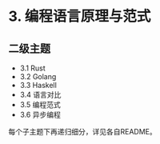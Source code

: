# 3. 编程语言原理与范式

## 二级主题

- 3.1 Rust
- 3.2 Golang
- 3.3 Haskell
- 3.4 语言对比
- 3.5 编程范式
- 3.6 异步编程

每个子主题下再递归细分，详见各自README。

